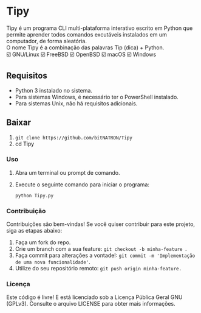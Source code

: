 # Tipy

Tipy é um programa CLI multi-plataforma interativo escrito em Python que permite aprender todos comandos excutáveis instalados em um computador, de forma aleatória. \
O nome Tipy é a combinação das palavras Tip (dica) + Python.\
☑️  GNU/Linux
☑️  FreeBSD
☑️  OpenBSD
☑️  macOS
☑️  Windows

## Requisitos

- Python 3 instalado no sistema.
- Para sistemas Windows, é necessário ter o PowerShell instalado.
- Para sistemas Unix, não há requisitos adicionais.

## Baixar

1. ``` git clone https://github.com/bitNATRON/Tipy ```
2. cd Tipy

### Uso

1. Abra um terminal ou prompt de comando.
2. Execute o seguinte comando para iniciar o programa:

   ```shell
   python Tipy.py
   ```
### Contribuição
Contribuições são bem-vindas! Se você quiser contribuir para este projeto, siga as etapas abaixo:

1. Faça um fork do repo.
2. Crie um branch com a sua feature: ``` git checkout -b minha-feature  ```.
3. Faça commit para alterações a vontade!: ``` git commit -m 'Implementação de uma nova funcionalidade' ```.
4. Utilize do seu repositório remoto: ``` git push origin minha-feature. ```

### Licença
Este código é livre! E está licenciado sob a Licença Pública Geral GNU (GPLv3). Consulte o arquivo LICENSE para obter mais informações.
